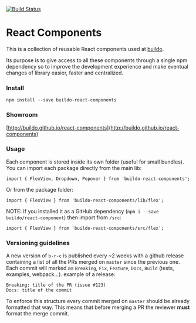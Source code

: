 [![Build Status](https://drone.our.buildo.io/api/badges/buildo/react-components/status.svg)](https://drone.our.buildo.io/buildo/react-components)

# React Components
This is a collection of reusable React components used at [buildo](http://buildo.io/).

Its purpose is to give access to all these components through a single npm dependency so to improve the development experience and make eventual changes of library easier, faster and centralized.

### Install
```npm install --save buildo-react-components```

### Showroom
[http://buildo.github.io/react-components](http://buildo.github.io/react-components)

### Usage
Each component is stored inside its own folder (useful for small bundles).
You can import each package directly from the main lib:

`import { FlexView, Dropdown, Popover } from 'buildo-react-components';`

Or from the package folder:

`import { FlexView } from 'buildo-react-components/lib/flex';`

NOTE: If you installed it as a GitHub dependency (`npm i --save buildo/react-component`) then import from `/src`:

`import { FlexView } from 'buildo-react-components/src/flex';`

### Versioning guidelines
A new version of `b-r-c` is published every ~2 weeks with a github release containing a list of all the PRs merged on `master` since the previous one.
Each commit will marked as `Breaking`, `Fix`, `Feature`, `Docs`, `Build` (tests, examples, webpack...).
example of a release:
```
Breaking: title of the PR (issue #123)
Docs: title of the commit
```
To enforce this structure every commit merged on `master` should be already formatted that way. This means that before merging a PR the reviewer **must** format the merge commit.
